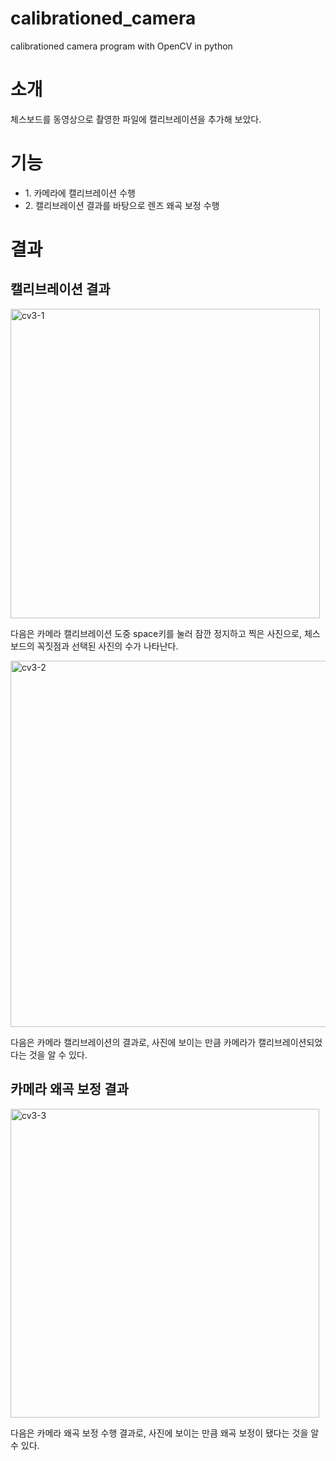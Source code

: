 # calibrationed_camera
calibrationed camera program with OpenCV in python
<h1>소개</h1>
<p>체스보드를 동영상으로 촬영한 파일에 캘리브레이션을 추가해 보았다.</p>
<h1>기능</h1>
<ul>
  <li>1. 카메라에 캘리브레이션 수행</li>
  <li>2. 캘리브레이션 결과를 바탕으로 렌즈 왜곡 보정 수행</li>
</ul>
<h1>결과</h1>
<h2>캘리브레이션 결과</h2>
<p><img width="495" alt="cv3-1" src="https://github.com/Cho1jaeho/calibrationed_camera/assets/162866830/a1d0dfc5-1a47-420e-a012-b99a113dac5a"></p>
<p>다음은 카메라 캘리브레이션 도중 space키를 눌러 잠깐 정지하고 찍은 사진으로, 체스보드의 꼭짓점과 선택된 사진의 수가 나타난다.</p>
<p><img width="586" alt="cv3-2" src="https://github.com/Cho1jaeho/calibrationed_camera/assets/162866830/2a9a361d-c8fa-4c9e-89f3-0190eae3c5ce"></p>
<p>다음은 카메라 캘리브레이션의 결과로, 사진에 보이는 만큼 카메라가 캘리브레이션되었다는 것을 알 수 있다.</p>
<h2>카메라 왜곡 보정 결과</h2>
<p><img width="494" alt="cv3-3" src="https://github.com/Cho1jaeho/calibrationed_camera/assets/162866830/6fecaae4-9f3f-40d3-a275-0ff23ef475ad"></p>
<p>다음은 카메라 왜곡 보정 수행 결과로, 사진에 보이는 만큼 왜곡 보정이 됐다는 것을 알 수 있다.</p>
